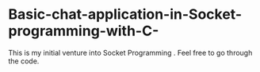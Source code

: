 # Basic-chat-application-in-Socket-programming-with-C-
This is my initial venture into Socket Programming . Feel free to go through the code.
